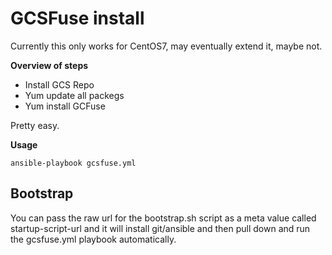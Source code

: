 # GCSFuse install #

Currently this only works for CentOS7, may eventually extend it, maybe not. 

**Overview of steps**

* Install GCS Repo
* Yum update all packegs
* Yum install GCFuse

Pretty easy. 

**Usage**

```ansible-playbook gcsfuse.yml```

## Bootstrap ##
You can pass the raw url for the bootstrap.sh script as a meta value called startup-script-url and it will install git/ansible and then pull down and run the gcsfuse.yml playbook automatically. 
